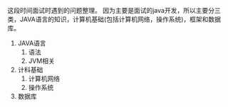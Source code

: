 这段时间面试时遇到的问题整理。
因为主要是面试的java开发，所以主要分三类，JAVA语言的知识，计算机基础(包括计算机网络，操作系统)，框架和数据库。
1. JAVA语言
    1. 语法
    2. JVM相关
2. 计科基础
    1. 计算机网络
    2. 操作系统
3. 数据库